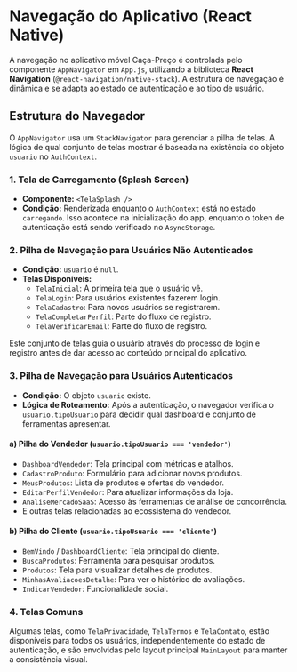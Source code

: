 # Navegação do Aplicativo (React Native)

A navegação no aplicativo móvel Caça-Preço é controlada pelo componente `AppNavigator` em `App.js`, utilizando a biblioteca **React Navigation** (`@react-navigation/native-stack`). A estrutura de navegação é dinâmica e se adapta ao estado de autenticação e ao tipo de usuário.

## Estrutura do Navegador

O `AppNavigator` usa um `StackNavigator` para gerenciar a pilha de telas. A lógica de qual conjunto de telas mostrar é baseada na existência do objeto `usuario` no `AuthContext`.

### 1. Tela de Carregamento (Splash Screen)

- **Componente:** `<TelaSplash />`
- **Condição:** Renderizada enquanto o `AuthContext` está no estado `carregando`. Isso acontece na inicialização do app, enquanto o token de autenticação está sendo verificado no `AsyncStorage`.

### 2. Pilha de Navegação para Usuários Não Autenticados

- **Condição:** `usuario` é `null`.
- **Telas Disponíveis:**
  - `TelaInicial`: A primeira tela que o usuário vê.
  - `TelaLogin`: Para usuários existentes fazerem login.
  - `TelaCadastro`: Para novos usuários se registrarem.
  - `TelaCompletarPerfil`: Parte do fluxo de registro.
  - `TelaVerificarEmail`: Parte do fluxo de registro.

Este conjunto de telas guia o usuário através do processo de login e registro antes de dar acesso ao conteúdo principal do aplicativo.

### 3. Pilha de Navegação para Usuários Autenticados

- **Condição:** O objeto `usuario` existe.
- **Lógica de Roteamento:** Após a autenticação, o navegador verifica o `usuario.tipoUsuario` para decidir qual dashboard e conjunto de ferramentas apresentar.

#### a) Pilha do Vendedor (`usuario.tipoUsuario === 'vendedor'`)
- `DashboardVendedor`: Tela principal com métricas e atalhos.
- `CadastroProduto`: Formulário para adicionar novos produtos.
- `MeusProdutos`: Lista de produtos e ofertas do vendedor.
- `EditarPerfilVendedor`: Para atualizar informações da loja.
- `AnaliseMercadoSaaS`: Acesso às ferramentas de análise de concorrência.
- E outras telas relacionadas ao ecossistema do vendedor.

#### b) Pilha do Cliente (`usuario.tipoUsuario === 'cliente'`)
- `BemVindo` / `DashboardCliente`: Tela principal do cliente.
- `BuscaProdutos`: Ferramenta para pesquisar produtos.
- `Produtos`: Tela para visualizar detalhes de produtos.
- `MinhasAvaliacoesDetalhe`: Para ver o histórico de avaliações.
- `IndicarVendedor`: Funcionalidade social.

### 4. Telas Comuns

Algumas telas, como `TelaPrivacidade`, `TelaTermos` e `TelaContato`, estão disponíveis para todos os usuários, independentemente do estado de autenticação, e são envolvidas pelo layout principal `MainLayout` para manter a consistência visual.
